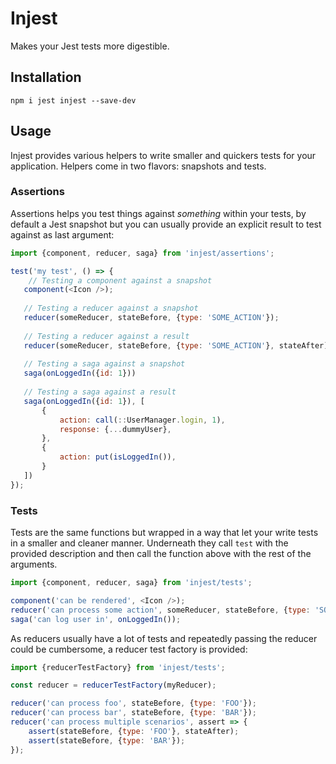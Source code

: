 # Injest

Makes your Jest tests more digestible.

## Installation

```shell
npm i jest injest --save-dev
```

## Usage

Injest provides various helpers to write smaller and quickers tests for your application. Helpers come in two flavors: snapshots and tests.

### Assertions

Assertions helps you test things against _something_ within your tests, by default a Jest snapshot but you can
usually provide an explicit result to test against as last argument:

```js
import {component, reducer, saga} from 'injest/assertions';

test('my test', () => {
    // Testing a component against a snapshot
   component(<Icon />);
   
   // Testing a reducer against a snapshot
   reducer(someReducer, stateBefore, {type: 'SOME_ACTION'});
   
   // Testing a reducer against a result
   reducer(someReducer, stateBefore, {type: 'SOME_ACTION'}, stateAfter);
   
   // Testing a saga against a snapshot
   saga(onLoggedIn({id: 1}))
   
   // Testing a saga against a result
   saga(onLoggedIn({id: 1}), [
       {
           action: call(::UserManager.login, 1),
           response: {...dummyUser},
       },
       {
           action: put(isLoggedIn()),
       }
   ])
});
```

### Tests

Tests are the same functions but wrapped in a way that let your write tests in a smaller and cleaner manner.
Underneath they call `test` with the provided description and then call the function above with the rest of the arguments.

```js
import {component, reducer, saga} from 'injest/tests';

component('can be rendered', <Icon />);
reducer('can process some action', someReducer, stateBefore, {type: 'SOME_ACTION'});
saga('can log user in', onLoggedIn());
```

As reducers usually have a lot of tests and repeatedly passing the reducer could be cumbersome, a reducer test factory is provided:
 
```js
import {reducerTestFactory} from 'injest/tests';

const reducer = reducerTestFactory(myReducer);

reducer('can process foo', stateBefore, {type: 'FOO'});
reducer('can process bar', stateBefore, {type: 'BAR'});
reducer('can process multiple scenarios', assert => {
    assert(stateBefore, {type: 'FOO'}, stateAfter);
    assert(stateBefore, {type: 'BAR'});
});
```
